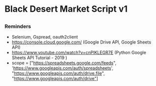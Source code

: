 #           Black Desert Market Script v1




##

### Reminders

- Selenium, Gspread, oauth2client
- https://console.cloud.google.com/ (Google Drive API, Google Sheets API)
- https://www.youtube.com/watch?v=cnPlKLEGR7E (Python Google Sheets API Tutorial - 2019
)
- scope = ["https://spreadsheets.google.com/feeds", 'https://www.googleapis.com/auth/spreadsheets',
         "https://www.googleapis.com/auth/drive.file", "https://www.googleapis.com/auth/drive"]